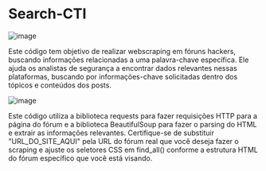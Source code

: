 # Search-CTI

![image](https://github.com/Ralfzinxl/Search-CTI/assets/84595443/974bae3e-df65-45a2-8a05-9aaec681bfda)



Este código tem objetivo de realizar webscraping em fóruns hackers, buscando informações relacionadas a uma palavra-chave específica. Ele ajuda os analistas de segurança a encontrar dados relevantes nessas plataformas, buscando por informações-chave solicitadas dentro dos tópicos e conteúdos dos posts.


![image](https://github.com/Ralfzinxl/Search-CTI/assets/84595443/29d1aee8-7e62-4eb3-a718-1a71578ffee3)


Este código utiliza a biblioteca requests para fazer requisições HTTP para a página do fórum e a biblioteca BeautifulSoup para fazer o parsing do HTML e extrair as informações relevantes. Certifique-se de substituir "URL_DO_SITE_AQUI" pela URL do fórum real que você deseja fazer o scraping e ajuste os seletores CSS em find_all() conforme a estrutura HTML do fórum específico que você está visando.
